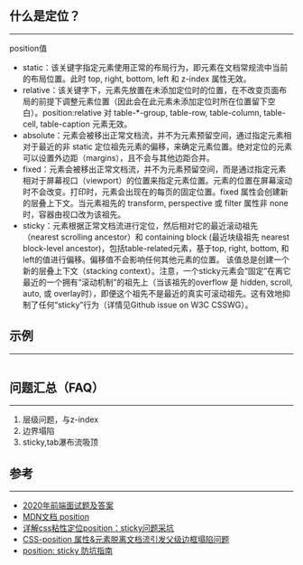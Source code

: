 ## 什么是定位？ 
--- 
position值
- static：该关键字指定元素使用正常的布局行为，即元素在文档常规流中当前的布局位置。此时 top, right, bottom, left 和 z-index 属性无效。
- relative：该关键字下，元素先放置在未添加定位时的位置，在不改变页面布局的前提下调整元素位置（因此会在此元素未添加定位时所在位置留下空白）。position:relative 对 table-*-group, table-row, table-column, table-cell, table-caption 元素无效。
- absolute：元素会被移出正常文档流，并不为元素预留空间，通过指定元素相对于最近的非 static 定位祖先元素的偏移，来确定元素位置。绝对定位的元素可以设置外边距（margins），且不会与其他边距合并。
- fixed：元素会被移出正常文档流，并不为元素预留空间，而是通过指定元素相对于屏幕视口（viewport）的位置来指定元素位置。元素的位置在屏幕滚动时不会改变。打印时，元素会出现在的每页的固定位置。fixed 属性会创建新的层叠上下文。当元素祖先的 transform, perspective 或 filter 属性非 none 时，容器由视口改为该祖先。
- sticky：元素根据正常文档流进行定位，然后相对它的最近滚动祖先（nearest scrolling ancestor）和 containing block (最近块级祖先 nearest block-level ancestor)，包括table-related元素，基于top, right, bottom, 和 left的值进行偏移。偏移值不会影响任何其他元素的位置。
该值总是创建一个新的层叠上下文（stacking context）。注意，一个sticky元素会“固定”在离它最近的一个拥有“滚动机制”的祖先上（当该祖先的overflow 是 hidden, scroll, auto, 或 overlay时），即便这个祖先不是最近的真实可滚动祖先。这有效地抑制了任何“sticky”行为（详情见Github issue on W3C CSSWG）。
 
## 示例
---
```
```



## 问题汇总（FAQ）
---
1. 层级问题，与z-index
2. 边界塌陷
3. sticky,tab瀑布流吸顶

## 参考
--- 
- [2020年前端面试题及答案](https://blog.csdn.net/raleway/article/details/104268283)  
- [MDN文档 position](https://developer.mozilla.org/zh-CN/docs/Web/CSS/position)
- [详解css粘性定位position：sticky问题采坑](https://www.jb51.net/css/689904.html)
- [CSS-position 属性&元素脱离文档流引发父级边框塌陷问题](https://www.cnblogs.com/lvzl/p/13254784.html)
- [position: sticky 防坑指南](https://www.jianshu.com/p/e217905e8b87)